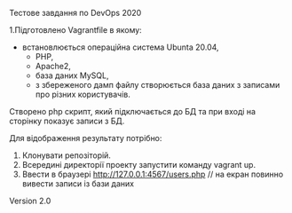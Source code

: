 Тестове завдання по DevOps 2020

1.Підготовлено Vagrantfile в якому:
  - встановлюється операційна система Ubunta 20.04,
	- PHP,
	- Apache2,
	- база даних MySQL,
	- з збереженого дамп файлу створюється база даних з записами про різних користувачів.

Створено php скрипт, який підключається до БД та при вході на сторінку показує записи з БД.
	
Для відображення результату потрібно:
1. Клонувати репозіторій.
2. Всередині директорії проекту запустити команду vagrant up.
3. Ввести в браузері http://127.0.0.1:4567/users.php   // на екран повинно вивести записи із бази даних 

Version 2.0
